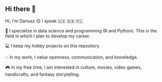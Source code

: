 ## Hi there 👋

<!--
**Dariusz852/Dariusz852** is a ✨ _special_ ✨ repository because its `README.md` (this file) appears on your GitHub profile.

Here are some ideas to get you started:

- 🔭 I’m currently working on ...
- 🌱 I’m currently learning ...
- 👯 I’m looking to collaborate on ...
- 🤔 I’m looking for help with ...
- 💬 Ask me about ...
- 📫 How to reach me: ...
- 😄 Pronouns: ...
- ⚡ Fun fact: ...
-->


Hi, I'm Dariusz :blush: I speak :us: :gb: 🇵🇱

:snake: I specialize in data science and
programming (R and Python).
This is the field in which I plan
to develop my career. 

:computer: I keep my hobby projects on this repository

:bulb: In my work, I value openness, communication,
and knowledge. 

:video_game: In my free time, I am interested in
culture, movies, video games,
handicrafts, and fantasy storytelling.
